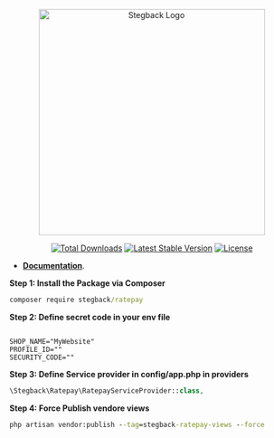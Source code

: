 <p align="center"><a href="https://laravel.com" target="_blank">
  <img src="https://stegback.com/root/storage/uploads/white-logo.png" width="400" alt="Stegback Logo"></a></p>

<p align="center">
<a href="https://packagist.org/packages/stegback/ratepay"><img src="https://img.shields.io/packagist/dt/stegback/ratepay" alt="Total Downloads"></a>
<a href="https://packagist.org/packages/stegback/ratepay"><img src="https://img.shields.io/packagist/v/stegback/ratepay" alt="Latest Stable Version"></a>
<a href="https://packagist.org/packages/stegback/ratepay"><img src="https://img.shields.io/packagist/l/stegback/ratepay" alt="License"></a>
</p>

- [**Documentation**](https://stegback-ratepay.document360.io/docs).

**Step 1: Install the Package via Composer**

```cmd
composer require stegback/ratepay
```

**Step 2: Define secret code in your env file**

```env

SHOP_NAME="MyWebsite"
PROFILE_ID=""
SECURITY_CODE=""
```

**Step 3: Define Service provider in config/app.php in providers**

```php
\Stegback\Ratepay\RatepayServiceProvider::class,
```

**Step 4: Force Publish vendore views**

```cmd
php artisan vendor:publish --tag=stegback-ratepay-views --force
```

